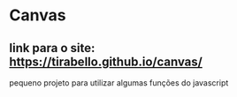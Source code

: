 # Canvas

## link para o site: https://tirabello.github.io/canvas/
pequeno projeto para utilizar algumas funções do javascript
